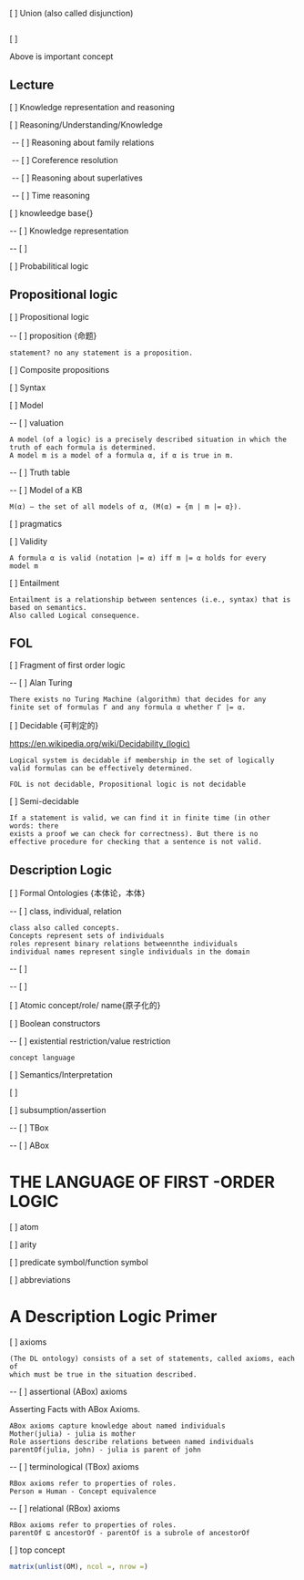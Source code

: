 [ ] Union (also called disjunction)

```

```

[ ] 

Above is important concept

## Lecture

[ ] Knowledge representation and reasoning

[ ] Reasoning/Understanding/Knowledge

​	-- [ ] Reasoning about family relations

​	-- [ ] Coreference resolution

​	-- [ ] Reasoning about superlatives

​	-- [ ] Time reasoning

[ ] knowleedge base{}

-- [ ] Knowledge representation

-- [ ]

[ ] Probabilitical logic

## Propositional logic

[ ] Propositional logic

-- [ ] proposition {命题}

```
statement? no any statement is a proposition.

```

[ ] Composite propositions

[ ] Syntax

[ ] Model

-- [ ] valuation

	A model (of a logic) is a precisely described situation in which the truth of each formula is determined.
	A model m is a model of a formula α, if α is true in m.

-- [ ] Truth table

-- [ ] Model of a KB

```
M(α) – the set of all models of α, (M(α) = {m | m |= α}).
```



[ ] pragmatics

[ ] Validity

```
A formula α is valid (notation |= α) iff m |= α holds for every
model m
```

[ ] Entailment

```
Entailment is a relationship between sentences (i.e., syntax) that is
based on semantics.
Also called Logical consequence.

```

## FOL

[ ] Fragment of first order logic

-- [ ] Alan Turing

```
There exists no Turing Machine (algorithm) that decides for any
finite set of formulas Γ and any formula α whether Γ |= α.
```

[ ]  Decidable {可判定的}

https://en.wikipedia.org/wiki/Decidability_(logic)

```
Logical system is decidable if membership in the set of logically valid formulas can be effectively determined.

FOL is not decidable, Propositional logic is not decidable
```

[ ] Semi-decidable

```
If a statement is valid, we can find it in finite time (in other words: there
exists a proof we can check for correctness). But there is no effective procedure for checking that a sentence is not valid.
```



## Description Logic



[ ] Formal Ontologies {本体论，本体}

-- [ ] class, individual, relation

```
class also called concepts.
Concepts represent sets of individuals
roles represent binary relations betweennthe individuals
individual names represent single individuals in the domain
```

-- [ ] 

-- [ ] 

[ ] Atomic concept/role/ name{原子化的}

[ ] Boolean constructors

-- [ ] existential restriction/value restriction

``` 
concept language
```

[ ] Semantics/Interpretation

[ ]

[ ] subsumption/assertion

-- [ ] TBox

-- [ ] ABox

# THE LANGUAGE OF FIRST -ORDER LOGIC

[ ] atom

[ ] arity

[ ] predicate symbol/function symbol

[ ] abbreviations



# A Description Logic Primer

[ ] axioms

```
(The DL ontology) consists of a set of statements, called axioms, each of
which must be true in the situation described.
```

-- [ ] assertional (ABox) axioms

Asserting Facts with ABox Axioms.

```
ABox axioms capture knowledge about named individuals
Mother(julia) - julia is mother
Role assertions describe relations between named individuals
parentOf(julia, john) - julia is parent of john
```

-- [ ] terminological (TBox) axioms

```
RBox axioms refer to properties of roles.
Person ≡ Human - Concept equivalence
```

-- [ ] relational (RBox) axioms

```
RBox axioms refer to properties of roles.
parentOf ⊑ ancestorOf - parentOf is a subrole of ancestorOf
```

[ ] top concept

```r
matrix(unlist(OM), ncol =, nrow =)
```